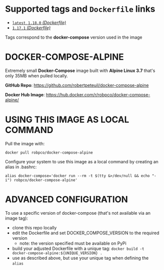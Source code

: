 # Supported tags and `Dockerfile` links

- [`latest`, `1.18.0` _(Dockerfile)_](https://github.com/robertpeteuil/docker-compose-alpine/blob/7f5827df56639565a2f644d1ae70adf240bb5179/Dockerfile)
- [`1.17.1` _(Dockerfile)_](https://github.com/robertpeteuil/docker-compose-alpine/blob/a959e78571971578d2819230ec640417378562c8/Dockerfile)

Tags correspond to the **docker-compose** version used in the image

# DOCKER-COMPOSE-ALPINE

Extremely small **Docker-Compose** image built with **Alpine Linux 3.7** that's only 35MB when pulled locally.

**GitHub Repo**: <https://github.com/robertpeteuil/docker-compose-alpine>

**Docker Hub Image**: <https://hub.docker.com/r/robpco/docker-compose-alpine/>

# USING THIS IMAGE AS LOCAL COMMAND

Pull the image with:

```shell
docker pull robpco/docker-compose-alpine
```

Configure your system to use this image as a local command by creating an alias in .bashrc:

```shell
alias docker-compose='docker run --rm -t $(tty &>/dev/null && echo "-i") robpco/docker-compose-alpine'
```

# ADVANCED CONFIGURATION

To use a specific version of docker-compose (that's not available via an image tag):
- clone this repo locally
- edit the Dockerfile and set DOCKER_COMPOSE_VERSION to the required version
  - note: the version specified must be available on PyPi
- build your adjusted Dockerfile with a unique tag: `docker build -t docker-compose-alpine:${UNIQUE_VERSION} .`
- use as described above, but use your unique tag when defining the `alias`
